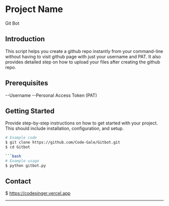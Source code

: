 # Project Name

Git Bot


## Introduction

This script helps you create a github repo instantly from your command-line without having to visit github page with just your username and PAT. It also provides detailed step on how to upload your files after creating the github repo.


## Prerequisites

--Username
--Personal Access Token (PAT)

## Getting Started

Provide step-by-step instructions on how to get started with your project. This should include installation, configuration, and setup.

```bash
# Example code
$ git clone https://github.com/Code-Gale/Gitbot.git
$ cd Gitbot

```bash
# Example usage
$ python gitbot.py
```


## Contact

$ https://codesinger.vercel.app

---